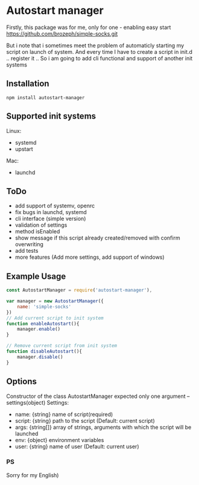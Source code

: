 # Autostart manager

Firstly, this package was for me, only for one - enabling easy start https://github.com/brozeph/simple-socks.git

But i note that i sometimes meet the problem of automaticly starting my script on launch of system. And every time I have to create a script in init.d .. register it .. So i am going to add cli functional and support of another init systems

## Installation

```
npm install autostart-manager
```

## Supported init systems
Linux:
* systemd
* upstart

Mac:
* launchd

## ToDo
* add support of systemv, openrc
* fix bugs in launchd, systemd
* cli interface (simple version)
* validation of settings
* method isEnabled
* show message if this script already created/removed with confirm overwriting
* add tests
* more features (Add more settings, add support of windows)

## Example Usage

```javascript
const AutostartManager = require('autostart-manager'),

var manager = new AutostartManager({
    name: 'simple-socks'
})
// Add current script to init system
function enableAutostart(){
    manager.enable()
}

// Remove current script from init system
function disableAutostart(){
    manager.disable()
}
```
## Options
Constructor of the class AutostartManager expected only one argument – settings(object)
Settings:
* name: {string} name of script(required)
* script: {string} path to the script (Default: current script)
* args: {string[]} array of strings, arguments with which the script will be launched
* env: {object} environment variables
* user: {string} name of user (Default: current user)

### PS
Sorry for my English)